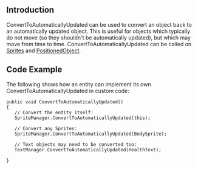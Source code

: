 ## Introduction

ConvertToAutomaticallyUpdated can be used to convert an object back to an automatically updated object. This is useful for objects which typically do not move (so they shouldn't be automatically updated), but which may move from time to time. ConvertToAutomaticallyUpdated can be called on [Sprites](/frb/docs/index.php?title=FlatRedBall.Sprite "FlatRedBall.Sprite") and [PositionedObject](/frb/docs/index.php?title=FlatRedBall.PositionedObject "FlatRedBall.PositionedObject").

## Code Example

The following shows how an entity can implement its own ConvertToAutomaticallyUpdated in custom code:

    public void ConvertToAutomaticallyUpdated()
    {
       // Convert the entity itself:
       SpriteManager.ConvertToAutomaticallyUpdated(this);
       
       // Convert any Sprites:
       SpriteManager.ConvertToAutomaticallyUpdated(BodySprite);

       // Text objects may need to be converted too:
       TextManager.ConvertToAutomaticallyUpdated(HealthText);

    }
